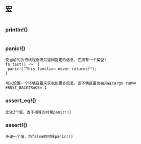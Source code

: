 ## 宏
```

```

### println!()
```

```

### panic!()
```
使当前的执行线程崩溃并返回指定的信息，它拥有一个类型!
fn test() ->! {
 panic!("This function never returns!");
}

可以设置一个环境变量来获取到更多信息，该环境变量也被用在cargo run中
#RUST_BACKTRACE= 1
```

### assert_eq!()
```
比较2个值，当不相等的时候panic!()
```

### assert!()
```
传递一个值，为false的时候panic!()
```